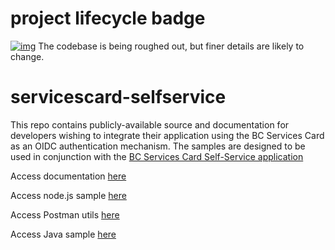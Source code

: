# project lifecycle badge
[![img](https://img.shields.io/badge/Lifecycle-Maturing-007EC6)](https://github.com/bcgov/repomountie/blob/master/doc/lifecycle-badges.md)
The codebase is being roughed out, but finer details are likely to change.

# servicescard-selfservice

This repo contains publicly-available source and documentation for developers wishing to integrate their application using the BC Services Card as an OIDC authentication mechanism. The samples are designed to be
used in conjunction with the [BC Services Card Self-Service application](https://developer.iddemo.gov.bc.ca/)

Access documentation  [here](documents)

Access node.js sample [here](samples/nodejs-code-sample)

Access Postman utils [here](samples/postman-tester)

Access Java sample  [here](samples/java-spring-boot)
